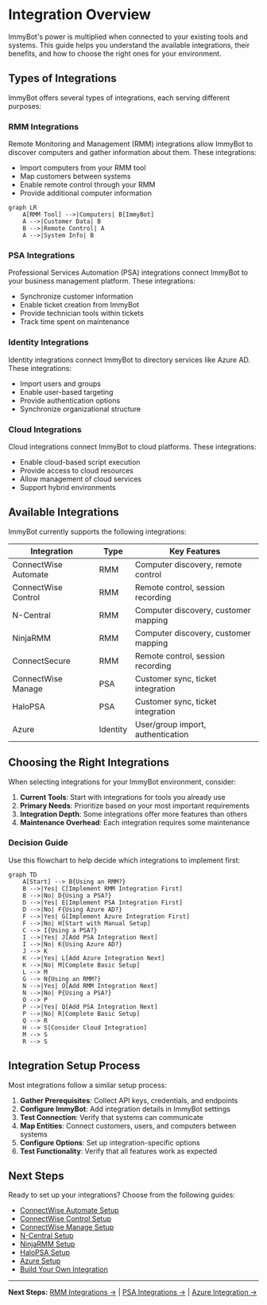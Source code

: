 # Integration Overview

ImmyBot's power is multiplied when connected to your existing tools and systems. This guide helps you understand the available integrations, their benefits, and how to choose the right ones for your environment.

## Types of Integrations

ImmyBot offers several types of integrations, each serving different purposes:

### RMM Integrations

Remote Monitoring and Management (RMM) integrations allow ImmyBot to discover computers and gather information about them. These integrations:

- Import computers from your RMM tool
- Map customers between systems
- Enable remote control through your RMM
- Provide additional computer information

```mermaid
graph LR
    A[RMM Tool] -->|Computers| B[ImmyBot]
    A -->|Customer Data| B
    B -->|Remote Control| A
    A -->|System Info| B
```

### PSA Integrations

Professional Services Automation (PSA) integrations connect ImmyBot to your business management platform. These integrations:

- Synchronize customer information
- Enable ticket creation from ImmyBot
- Provide technician tools within tickets
- Track time spent on maintenance

### Identity Integrations

Identity integrations connect ImmyBot to directory services like Azure AD. These integrations:

- Import users and groups
- Enable user-based targeting
- Provide authentication options
- Synchronize organizational structure

### Cloud Integrations

Cloud integrations connect ImmyBot to cloud platforms. These integrations:

- Enable cloud-based script execution
- Provide access to cloud resources
- Allow management of cloud services
- Support hybrid environments

## Available Integrations

ImmyBot currently supports the following integrations:

| Integration | Type | Key Features |
|-------------|------|--------------|
| ConnectWise Automate | RMM | Computer discovery, remote control |
| ConnectWise Control | RMM | Remote control, session recording |
| N-Central | RMM | Computer discovery, customer mapping |
| NinjaRMM | RMM | Computer discovery, customer mapping |
| ConnectSecure | RMM | Remote control, session recording |
| ConnectWise Manage | PSA | Customer sync, ticket integration |
| HaloPSA | PSA | Customer sync, ticket integration |
| Azure | Identity | User/group import, authentication |

## Choosing the Right Integrations

When selecting integrations for your ImmyBot environment, consider:

1. **Current Tools**: Start with integrations for tools you already use
2. **Primary Needs**: Prioritize based on your most important requirements
3. **Integration Depth**: Some integrations offer more features than others
4. **Maintenance Overhead**: Each integration requires some maintenance

### Decision Guide

Use this flowchart to help decide which integrations to implement first:

```mermaid
graph TD
    A[Start] --> B{Using an RMM?}
    B -->|Yes| C[Implement RMM Integration First]
    B -->|No| D{Using a PSA?}
    D -->|Yes| E[Implement PSA Integration First]
    D -->|No| F{Using Azure AD?}
    F -->|Yes| G[Implement Azure Integration First]
    F -->|No| H[Start with Manual Setup]
    C --> I{Using a PSA?}
    I -->|Yes| J[Add PSA Integration Next]
    I -->|No| K{Using Azure AD?}
    J --> K
    K -->|Yes| L[Add Azure Integration Next]
    K -->|No| M[Complete Basic Setup]
    L --> M
    G --> N{Using an RMM?}
    N -->|Yes| O[Add RMM Integration Next]
    N -->|No| P{Using a PSA?}
    O --> P
    P -->|Yes| Q[Add PSA Integration Next]
    P -->|No| R[Complete Basic Setup]
    Q --> R
    H --> S[Consider Cloud Integration]
    M --> S
    R --> S
```

## Integration Setup Process

Most integrations follow a similar setup process:

1. **Gather Prerequisites**: Collect API keys, credentials, and endpoints
2. **Configure ImmyBot**: Add integration details in ImmyBot settings
3. **Test Connection**: Verify that systems can communicate
4. **Map Entities**: Connect customers, users, and computers between systems
5. **Configure Options**: Set up integration-specific options
6. **Test Functionality**: Verify that all features work as expected

## Next Steps

Ready to set up your integrations? Choose from the following guides:

- [ConnectWise Automate Setup](./connectwise-automate-integration-setup.md)
- [ConnectWise Control Setup](./connectwise-control-integration-setup.md)
- [ConnectWise Manage Setup](./connectwise-manage-integration-setup.md)
- [N-Central Setup](./ncentral-integration-setup.md)
- [NinjaRMM Setup](./ninjarmm-integration-setup.md)
- [HaloPSA Setup](./halo-integration-setup.md)
- [Azure Setup](./azure-graph-permissions-setup.md)
- [Build Your Own Integration](./build-your-own-integration.md)

---

**Next Steps:** [RMM Integrations →](./connectwise-control-integration-setup.md) | [PSA Integrations →](./halo-integration-setup.md) | [Azure Integration →](./azure-graph-permissions-setup.md)
